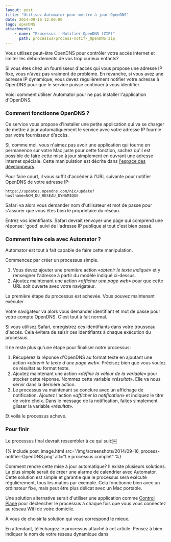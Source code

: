 ```yaml
---
layout: post
title: "Utilisez Automator pour mettre à jour OpenDNS"
date: 2014-09-16 12:00:00
logo: openDNS
attachments:
    - name: "Processus - Notifier OpenDNS (ZIP)"
      path: processus/process-notif-_OpenDNS.zip
---
```


Vous utilisez peut-être OpenDNS pour contrôler votre accès internet et 
limiter les débordements de vos trop curieux enfants?

Si vous êtes chez un fournisseur d'accès qui vous propose une adresse IP fixe, 
vous n'avez pas vraiment de problème. 
En revanche, si vous avez une adresse IP dynamique, vous devez régulièrement 
notifier votre adresse à OpenDNS pour que le service puisse continuer à vous 
identifier.

Voici comment utiliser Automator pour ne pas installer l'application d'OpenDNS.

### Comment fonctionne OpenDNS ?

Ce service vous propose d'installer une petite application qui va se charger 
de mettre à jour automatiquement le service avec votre adresse IP fournie par 
votre fournisseur d'accès.

Si, comme moi, vous n'aimez pas avoir une application qui tourne en permanence 
sur votre Mac juste pour cette fonction, sachez qu'il est possible de faire 
cette mise à jour simplement en ouvrant une adresse internet spéciale. 
Cette manipulation est décrite dans 
[l'espace des développeurs](https://support.opendns.com/entries/23891440).

Pour faire court, il vous suffit d'accéder à l'URL suivante pour notifier 
OpenDNS de votre adresse IP:

```
https://updates.opendns.com/nic/update?hostname=NOM_DU_RESEAU_DYNAMIQUE
```

Safari va alors vous demander nom d'utilisateur et mot de passe pour 
s'assurer que vous êtes bien le propriétaire du réseau.

Entrez vos identifiants. Safari devrait renvoyer une page qui comprend une 
réponse: 'good' suivi de l'adresse IP publique si tout c'est bien passé.

### Comment faire cela avec Automator ?

Automator est tout à fait capable de faire cette manipulation.

Commencez par créer un processus simple.

1. Vous devez ajouter une première action «*obtenir le texte indiqué*» et 
    y renseigner l'adresse à partir du modèle indiqué ci-dessus.
2. Ajoutez maintenant une action «*afficher une page web*» pour que cette 
    URL soit ouverte avec votre navigateur. 

La première étape du processus est achevée. Vous pouvez maintenant exécuter

Votre navigateur va alors vous demander identifiant et mot de passe pour 
votre compte OpenDNS. C'est tout à fait normal.

Si vous utilisez Safari, enregistrez ces identifiants dans votre trousseau 
d'accès. Cela évitera de saisir ces identifiants à chaque exécution du processus.

Il ne reste plus qu'une étape pour finaliser notre processus:

1. Récupérez la réponse d'OpenDNS au format texte en ajoutant une action 
    «*obtenir le texte d'une page web*». 
    Précisez bien que vous voulez ce résultat au format texte.
2. Ajoutez maintenant une action «*définir la valeur de la variable*» 
    pour stocker cette réponse. 
    Nommez cette variable «*résultat*». 
    Elle va nous servir dans la dernière action.
3. Le processus va maintenant se conclure avec un affichage de notification. 
    Ajoutez l'action «*afficher la notification*» et indiquez le titre 
    de votre choix. 
    Dans le message de la notification, faites simplement glisser la 
    variable «*résultat*».

Et voilà le processus achevé.

### Pour finir

Le processus final devrait ressembler à ce qui suit:￼

{% include post_image.html 
    src='/img/screenshots/2014/09-16_process-notifier-OpenDNS.png' 
    alt="Le processus complet" %}

Comment rendre cette mise à jour automatique? 
Il existe plusieurs solutions. 
La plus simple serait de créer une alarme de calendrier avec Automator. 
Cette solution est simple et garantie que le processus sera exécuté 
régulièrement, tous les matins par exemple. 
Cela fonctionne bien avec un ordinateur fixe, mais peut être plus délicat 
avec un Mac portable.

Une solution alternative serait d'utiliser une application comme 
[Control Plane](http://www.controlplaneapp.com/about/) 
pour déclencher le processus à chaque fois que vous vous 
connectez au réseau Wifi de votre domicile.

À vous de choisir la solution qui vous correspond le mieux.

En attendant, téléchargez le processus attaché à cet article. 
Pensez à bien indiquer le nom de votre réseau dynamique dans

